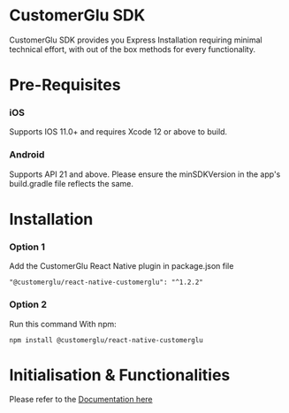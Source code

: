 # CustomerGlu SDK

CustomerGlu SDK provides you Express Installation requiring minimal technical effort, with out of the box methods for every functionality.

# Pre-Requisites

### iOS
Supports IOS 11.0+ and requires Xcode 12 or above to build.

### Android
Supports API 21 and above. Please ensure the minSDKVersion in the app's build.gradle file reflects the same.


# Installation

### Option 1
Add the CustomerGlu React Native plugin in package.json file 
``` 
"@customerglu/react-native-customerglu": "^1.2.2"
``` 

### Option 2  
Run this command With npm:
``` 
npm install @customerglu/react-native-customerglu
``` 

# Initialisation & Functionalities

Please refer to the [Documentation here](https://docs.customerglu.com/sdk/mobile-sdks#react-native)
